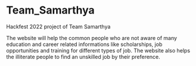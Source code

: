 # Team_Samarthya
Hackfest 2022 project of Team Samarthya

The website will help the common people who are not aware of many education and career related informations like scholarships, job opportunities and training for different types of job. The website also helps the illiterate people to find an unskilled job by their preference.
